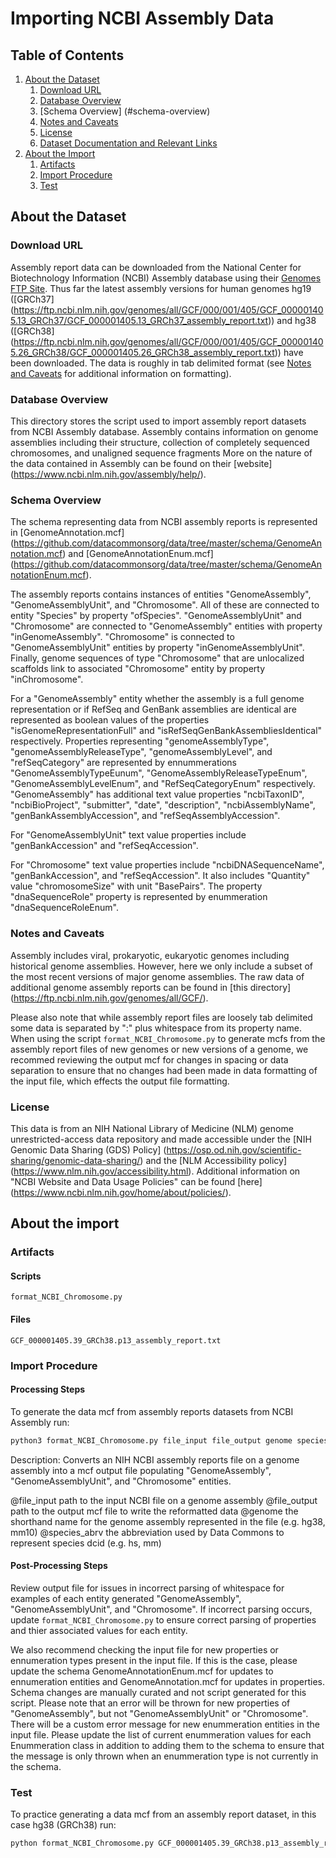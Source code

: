 # Importing NCBI Assembly Data

## Table of Contents

1. [About the Dataset](#about-the-dataset)
    1. [Download URL](#download-url)
    2. [Database Overview](#database-overview)
    3. [Schema Overview] (#schema-overview)
    4. [Notes and Caveats](#notes-and-caveats)
    5. [License](#license)
    6. [Dataset Documentation and Relevant Links](#dataset-documentation-and-relevant-links)
2. [About the Import](#about-the-import)
    1. [Artifacts](#artifacts)
    2. [Import Procedure](#import-procedure)
    3. [Test](#test)


## About the Dataset

### Download URL

Assembly report data can be downloaded from the National Center for Biotechnology Information (NCBI) Assembly database using their [Genomes FTP Site](https://ftp.ncbi.nlm.nih.gov/genomes/all/GCF/). Thus far the latest assembly versions for human genomes hg19 ([GRCh37] (https://ftp.ncbi.nlm.nih.gov/genomes/all/GCF/000/001/405/GCF_000001405.13_GRCh37/GCF_000001405.13_GRCh37_assembly_report.txt)) and hg38 ([GRCh38]  (https://ftp.ncbi.nlm.nih.gov/genomes/all/GCF/000/001/405/GCF_000001405.26_GRCh38/GCF_000001405.26_GRCh38_assembly_report.txt)) have been downloaded. The data is roughly in tab delimited format (see [Notes and Caveats](#notes-and-caveats) for additional information on formatting).

### Database Overview

This directory stores the script used to import assembly report datasets from NCBI Assembly database. Assembly contains information on genome assemblies including their structure, collection of completely sequenced chromosomes, and unaligned sequence fragments More on the nature of the data contained in Assembly can be found on their [website] (https://www.ncbi.nlm.nih.gov/assembly/help/).

### Schema Overview

The schema representing data from NCBI assembly reports is represented in [GenomeAnnotation.mcf] (https://github.com/datacommonsorg/data/tree/master/schema/GenomeAnnotation.mcf) and [GenomeAnnotationEnum.mcf] (https://github.com/datacommonsorg/data/tree/master/schema/GenomeAnnotationEnum.mcf).

The assembly reports contains instances of entities "GenomeAssembly", "GenomeAssemblyUnit", and "Chromosome". All of these are connected to entity "Species" by property "ofSpecies". "GenomeAssemblyUnit" and "Chromosome" are connected to "GenomeAssembly" entities with property "inGenomeAssembly". "Chromosome" is connected to "GenomeAssemblyUnit" entities by property "inGenomeAssemblyUnit". Finally, genome sequences of type "Chromosome" that are unlocalized scaffolds link to associated "Chromosome" entity by property "inChromosome".

For a "GenomeAssembly" entity whether the assembly is a full genome representation or if RefSeq and GenBank assemblies are identical are represented as boolean values of the properties "isGenomeRepresentationFull" and "isRefSeqGenBankAssembliesIdentical" respectively. Properties representing "genomeAssemblyType", "genomeAssemblyReleaseType", "genomeAssemblyLevel", and "refSeqCategory" are represented by ennummerations "GenomeAssemblyTypeEunum", "GenomeAssemblyReleaseTypeEnum", "GenomeAssemblyLevelEnum", and "RefSeqCategoryEnum" respectively. "GenomeAssembly" has additional text value properties "ncbiTaxonID", "ncbiBioProject", "submitter", "date", "description", "ncbiAssemblyName", "genBankAssemblyAccession", and "refSeqAssemblyAccession".

For "GenomeAssemblyUnit" text value properties include "genBankAccession" and "refSeqAccession".

For "Chromosome" text value properties include "ncbiDNASequenceName", "genBankAccession", and "refSeqAccession". It also includes "Quantity" value "chromosomeSize" with unit "BasePairs". The property "dnaSequenceRole" property is represented by enummeration "dnaSequenceRoleEnum".

### Notes and Caveats

Assembly includes viral, prokaryotic, eukaryotic genomes including historical genome assemblies. However, here we only include a subset of the most recent versions of major genome assemblies. The raw data of additional genome assembly reports can be found in [this directory] (https://ftp.ncbi.nlm.nih.gov/genomes/all/GCF/).

Please also note that while assembly report files are loosely tab delimited some data is separated by ":" plus whitespace from its property name. When using the script `format_NCBI_Chromosome.py` to generate mcfs from the assembly report files of new genomes or new versions of a genome, we recommed reviewing the output mcf for changes in spacing or data separation to ensure that no changes had been made in data formatting of the input file, which effects the output file formatting.

### License

This data is from an NIH National Library of Medicine (NLM) genome unrestricted-access data repository and made accessible under the [NIH Genomic Data Sharing (GDS) Policy] (https://osp.od.nih.gov/scientific-sharing/genomic-data-sharing/) and the [NLM Accessibility policy] (https://www.nlm.nih.gov/accessibility.html). Additional information on "NCBI Website and Data Usage Policies" can be found [here] (https://www.ncbi.nlm.nih.gov/home/about/policies/).

## About the import

### Artifacts

#### Scripts

`format_NCBI_Chromosome.py`

#### Files

`GCF_000001405.39_GRCh38.p13_assembly_report.txt`

### Import Procedure

#### Processing Steps 

To generate the data mcf from assembly reports datasets from NCBI Assembly run:

```bash
python3 format_NCBI_Chromosome.py file_input file_output genome species_abrv
```
Description: Converts an NIH NCBI assembly reports file on a genome assembly into a mcf output file populating "GenomeAssembly", "GenomeAssemblyUnit", and "Chromosome" entities.

@file_input		path to the input NCBI file on a genome assembly
@file_output	path to the output mcf file to write the reformatted data
@genome 		the shorthand name for the genome assembly represented in the file (e.g. hg38, mm10)
@species_abrv	the abbreviation used by Data Commons to represent species dcid (e.g. hs, mm)

#### Post-Processing Steps

Review output file for issues in incorrect parsing of whitespace for examples of each entity generated "GenomeAssembly", "GenomeAssemblyUnit", and "Chromosome". If incorrect parsing occurs, update `format_NCBI_Chromosome.py` to ensure correct parsing of properties and thier associated values for each entity.

We also recommend checking the input file for new properties or ennumeration types present in the input file. If this is the case, please update the schema GenomeAnnotationEnum.mcf for updates to ennumeration entities and GenomeAnnotation.mcf for updates in properties. Schema changes are manually curated and not script generated for this script. Please note that an error will be thrown for new properties of "GenomeAssembly", but not "GenomeAssemblyUnit" or "Chromosome". There will be a custom error message for new enummeration entities in the input file. Please update the list of current enummeration values for each Enummeration class in addition to adding them to the schema to ensure that the message is only thrown when an enummeration type is not currently in the schema.

### Test

To practice generating a data mcf from an assembly report dataset, in this case hg38 (GRCh38) run:

```bash
python format_NCBI_Chromosome.py GCF_000001405.39_GRCh38.p13_assembly_report.txt hg38_genome_assembly.mcf hg38 hs
```
